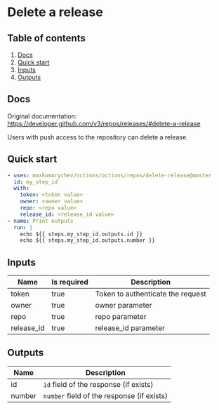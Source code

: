 # Delete a release

## Table of contents

1. [Docs](#docs)
1. [Quick start](#quick-start)
1. [Inputs](#inputs)
1. [Outputs](#outputs)

<a name="quick-start" ></a>
## Docs

Original documentation: https://developer.github.com/v3/repos/releases/#delete-a-release

Users with push access to the repository can delete a release.


<a name="quick start" ></a>
## Quick start

```yaml
- uses: maxkomarychev/octions/octions/repos/delete-release@master
  id: my_step_id
  with:
    token: <token value>
    owner: <owner value>
    repo: <repo value>
    release_id: <release_id value>
- name: Print outputs
  run: |
    echo ${{ steps.my_step_id.outputs.id }}
    echo ${{ steps.my_step_id.outputs.number }}
```


<a name="inputs" ></a>
## Inputs

| Name | Is required | Description |
|---|---|---|
|token|true|Token to authenticate the request
|owner|true|owner parameter
|repo|true|repo parameter
|release_id|true|release_id parameter

<a name="outputs" ></a>
## Outputs

| Name | Description |
|---|---|
|id|`id` field of the response (if exists)|
|number|`number` field of the response (if exists)|

